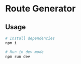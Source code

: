 # Route Generator

## Usage

```bash
# Install dependencies
npm i

# Run in dev mode
npm run dev
```
